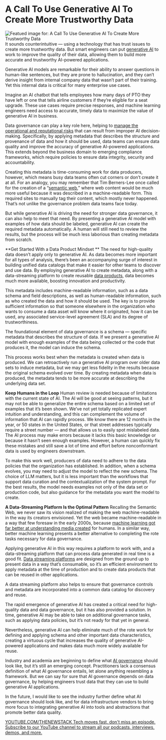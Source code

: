 # A Call To Use Generative AI To Create More Trustworthy Data
![Featued image for: A Call To Use Generative AI To Create More Trustworthy Data](https://cdn.thenewstack.io/media/2024/08/8c179c8b-governance-1024x576.jpg)
It sounds counterintuitive — using a technology that has trust issues to create more trustworthy data. But smart engineers can put [generative AI](https://thenewstack.io/ai/) to work to improve the quality of their data, allowing them to build more accurate and trustworthy AI-powered applications.

Generative AI models are remarkable for their ability to answer questions in human-like sentences, but they are prone to hallucination, and they can’t derive insight from internal company data that wasn’t part of their training. Yet this internal data is critical for many enterprise use cases.

Imagine an AI chatbot that tells employees how many days of PTO they have left or one that tells airline customers if they’re eligible for a seat upgrade. These use cases require precise responses, and machine learning engineers need access to accurate, timely data to maximize the value of generative AI in business.

Data governance can play a key role here, helping to [manage the operational and reputational risks](https://thenewstack.io/the-disconnected-state-of-enterprise-risk-management/) that can result from improper AI decision-making. Specifically, by applying metadata that describes the structure and provenance of data and how it should be used, data teams can ensure data quality and improve the accuracy of generative AI-powered applications. This extends beyond the business domain to emerging compliance frameworks, which require policies to ensure data integrity, security and accountability.

Creating this metadata is time-consuming work for data producers, however, which means busy data teams often cut corners or don’t create it at all. For an analogy, you may remember that Tim Berners-Lee once called for the creation of a “[semantic web](https://www-sop.inria.fr/acacia/cours/essi2006/Scientific%20American_%20Feature%20Article_%20The%20Semantic%20Web_%20May%202001.pdf),” where web content would be much more useful because it was described in a machine-readable form. This required sites to manually tag their content, which mostly never happened. That’s not unlike the governance problem data teams face today.

But while generative AI is driving the need for stronger data governance, it can also help to meet that need. By presenting a generative AI model with examples of how data should be labeled, generative AI can create the required metadata automatically. A human will still need to review the results, but the process will be much less laborious than creating metadata from scratch.

**Get Started With a Data Product Mindset **
The need for high-quality data doesn’t apply only to generative AI. As data becomes more important for all types of analysis, there’s been an accompanying surge of interest in building unified data catalogs that make it easier for other teams to discover and use data. By employing generative AI to create metadata, along with a data-streaming platform to create reusable [data products](https://medium.com/data-mesh-learning/what-exactly-is-a-data-product-7f6935a17912), data becomes much more available, boosting innovation and productivity.

This metadata includes machine-readable information, such as a data schema and field descriptions, as well as human-readable information, such as who created the data and how it should be used. The key is to provide sufficient information so that someone elsewhere in the organization who wants to consume a data asset will know where it originated, how it can be used, any associated service-level agreement (SLA) and its degree of trustworthiness.

The foundational element of data governance is a schema — specific metadata that describes the structure of data. If we present a generative AI model with enough examples of the data being collected or the code that produces it, the model can induce the schema.

This process works best when the metadata is created when data is produced. We can retroactively run a generative AI program over older data sets to induce metadata, but we may get less fidelity in the results because the original schema evolved over time. By creating metadata when data is produced, the metadata tends to be more accurate at describing the underlying data set.

**Keep Humans in the Loop**
Human review is needed because of limitations with the current state of AI. The AI will be good at seeing patterns, but it may not be able to generalize the entire schema based on a limited set of examples that it’s been shown. We’ve not yet totally replicated expert intuition and understanding, and this can complement the volume of information that AI can rapidly process. We know there are 12 months in the year, or 50 states in the United States, or that street addresses typically require a street number — and that allows us to easily spot mislabeled data. The AI process may make errors because it lacks this basic knowledge or because it hasn’t seen enough examples. However, a human can quickly fix these mistakes and still save a lot of time and effort before nonconformant data is used by engineers downstream.

To make this work well, producers of data need to adhere to the data policies that the organization has established. In addition, when a schema evolves, you may need to adjust the model to reflect the new schema. The choice of LLM matters, but it is less important than the workflows that support data curation and the contextualization of the system prompt. For the best results, the model needs examples not only of the data set or production code, but also guidance for the metadata you want the model to create.

**A Data-Streaming Platform Is the Optimal Pattern**
Recalling the Semantic Web, we never saw its vision realized of making the web machine-readable in the way its creators envisioned. Yet the web became machine-readable in a way that few foresaw in the early 2000s, because [machine learning got far better at understanding media created](https://thenewstack.io/creating-machine-learning-models-takes-too-much-time/) for humans. In a similar way, better machine learning presents a better alternative to completing the rote tasks necessary for data governance.

Applying generative AI in this way requires a platform to work with, and a data-streaming platform that can process data generated in real time is a good fit. [Data streaming platforms](https://developer.confluent.io/patterns/event-stream/event-streaming-platform/) are designed from the ground up to present data in a way that’s consumable, so it’s an efficient environment to apply metadata at the time of production and to create data products that can be reused in other applications.

A data streaming platform also helps to ensure that governance controls and metadata are incorporated into a common data catalog for discovery and reuse.

The rapid emergence of generative AI has created a critical need for high-quality data and data governance, but it has also provided a solution. In time, generative AI may be able to take on additional governance tasks, such as applying data policies, but it’s not ready for that yet in general.

Nevertheless, generative AI can help eliminate much of the rote work for defining and applying schema and other important data characteristics, creating a virtuous cycle that increases the quality of generative AI-powered applications and makes data much more widely available for reuse.

Industry and academia are beginning to define what [AI governance](https://academic.oup.com/edited-volume/41989/chapter-abstract/408516484?redirectedFrom=fulltext) should look like, but it’s still an emerging concept. Practitioners lack a consensus definition of what AI governance entails, let alone anything resembling a framework. But we can say for sure that AI governance depends on data governance, by helping engineers trust data that they can use to build generative AI applications.

In the future, I would like to see the industry further define what AI governance should look like, and for data infrastructure vendors to bring more focus to integrating generative AI into tools and abstractions that promote better data quality.

[
YOUTUBE.COM/THENEWSTACK
Tech moves fast, don't miss an episode. Subscribe to our YouTube
channel to stream all our podcasts, interviews, demos, and more.
](https://youtube.com/thenewstack?sub_confirmation=1)